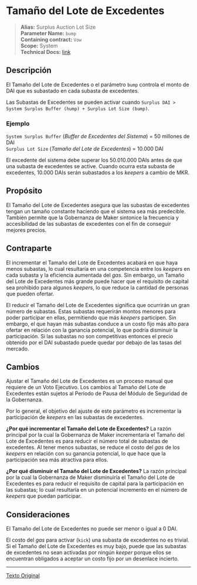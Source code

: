 # Tamaño del Lote de Excedentes

>**Alias:** Surplus Auction Lot Size  
>**Parameter Name:** `bump`  
>**Containing contract:** `Vow`  
>**Scope:** System  
>**Technical Docs:** [link](https://docs.makerdao.com/smart-contract-modules/system-stabilizer-module/vow-detailed-documentation)  

## Descripción
El Tamaño del Lote de Excedentes o el parámetro `bump` controla el monto de DAI que es subastado en cada subasta de excedentes.

Las Subastas de Excedentes se pueden activar cuando `Surplus DAI > System Surplus Buffer (hump) + Surplus Lot Size (bump)`.


### Ejemplo

`System Surplus Buffer` (_Buffer de Excedentes del Sistema_) = 50 millones de DAI  
`Surplus Lot Size` (_Tamaño del Lote de Excedentes_) = 10.000 DAI

El excedente del sistema debe superar los 50.010.000 DAIs antes de que una subasta de excedentes se active. Cuando ocurra esta subasta de excedentes, 10.000 DAIs serán subastados a los _keepers_ a cambio de MKR.

## Propósito
El Tamaño del Lote de Excedentes asegura que las subastas de excedentes tengan un tamaño constante haciendo que el sistema sea más predecible. También permite que la Gobernanza de Maker sintonice la frecuencia y accesibilidad de las subastas de excedentes con el fin de conseguir mejores precios.

## Contraparte

El incrementar el Tamaño del Lote de Excedentes acabará en que haya menos subastas, lo cual resultaría en una competencia entre los _keepers_ en cada subasta y la eficiencia aumentada del _gas_. Sin embargo, un Tamaño del Lote de Excedentes más grande puede hacer que el requisito de capital sea prohibido para algunos _keepers_, lo que reduce la cantidad de personas que pueden ofertar.

El reducir el Tamaño del Lote de Excedentes significa que ocurrirán un gran número de subastas. Estas subastas requerirán montos menores para poder participar en ellas, permitiendo que más _keepers_ participen. Sin embargo, el que hayan más subastas conduce a un costo fijo más alto para ofertar en relación con la ganancia potencial, lo que podría disminuir la participación. Si las subastas no son competitivas entonces el precio obtenido por el DAI subastado puede quedar por debajo de las tasas del mercado.

## Cambios
Ajustar el Tamaño del Lote de Excedentes es un proceso manual que requiere de un Voto Ejecutivo. Los cambios al Tamaño del Lote de Excedentes están sujetos al Período de Pausa del Módulo de Seguridad de la Gobernanza.

Por lo general, el objetivo del ajuste de este parámetro es incrementar la participación de _keepers_ en las subastas de excedentes.

**¿Por qué incrementar el Tamaño del Lote de Excedentes?**
La razón principal por la cual la Gobernanza de Maker incrementaría el Tamaño del Lote de Excedentes es para reducir el número total de subastas de excedentes. Al tener menos subastas, se reduce el costo del _gas_ de los _keepers_ en relación con su ganancia potencial, lo que hace que la participación sea más atractiva para ellos.

**¿Por qué disminuir el Tamaño del Lote de Excedentes?**
La razón principal por la cual la Gobernanza de Maker disminuiría el Tamaño del Lote de Excedentes es para reducir el requisito de capital para la participación en las subastas; lo cual resultaría en un potencial incremento en el número de _keepers_ que puedan participar.

## Consideraciones

El Tamaño del Lote de Excedentes no puede ser menor o igual a 0 DAI.

El costo del _gas_ para activar (`kick`) una subasta de excedentes no es trivial. Si el Tamaño del Lote de Excedentes es muy bajo, puede que las subastas de excedentes no sean activadas por ningún _keeper_ porque ellos se encuentran obligados a aceptar un costo fijo por un desenlace incierto.

---

[Texto Original](https://github.com/makerdao/governance-manual/blob/main/parameter-index/surplus-auction/param-surplus-lot-size.md)
